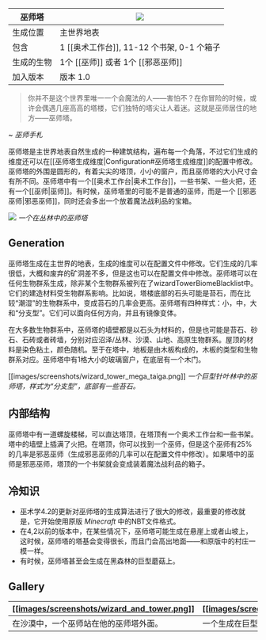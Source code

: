 | 巫师塔 | ![](https://github.com/Electroblob77/Wizardry/blob/1.12.2/src/main/resources/assets/ebwizardry/textures/integration/antiqueatlas/wizard_tower.png) |
| --- | --- |
| 生成位置 | 主世界地表 |
| 包含 | 1 [[奥术工作台]], 11-12 个书架, 0-1 个箱子 |
| 生成的生物 | 1个 [[巫师]] 或者 1个 [[邪恶巫师]] |
| 加入版本 | 版本 1.0 |

> 你并不是这个世界里唯一一个会魔法的人——害怕不？在你冒险的时候，或许会偶遇几座高高的塔楼，它们独特的塔尖让人着迷。这就是巫师居住的地方——巫师塔。  

~ _巫师手札_

巫师塔是主世界地表自然生成的一种建筑结构，遍布每一个角落，不过它们生成的维度还可以在[[巫师塔生成维度|Configuration#巫师塔生成维度]]的配置中修改。巫师塔的外围是圆形的，有着尖尖的塔顶，小小的窗户，而且巫师塔的大小尺寸会有所不同。巫师塔中有一个[[奥术工作台|奥术工作台]]，一些书架、一些火把，还有一个[[巫师|巫师]]。有时候，巫师塔里的可能不是普通的巫师，而是一个 [[邪恶巫师|邪恶巫师]]，同时还会多出一个放着魔法战利品的宝箱。  

![](https://media.forgecdn.net/attachments/202/397/2017-01-16_20.png)
_一个在丛林中的巫师塔_

## Generation
巫师塔生成在主世界的地表，生成的维度可以在配置文件中修改。它们生成的几率很低，大概和废弃的矿洞差不多，但是这也可以在配置文件中修改。巫师塔可以在任何生物群系生成，除非某个生物群系被列在了wizardTowerBiomeBlacklist中。它们的建造材料受生物群系影响。比如说，塔楼底部的石头可能是苔石，而在比较“潮湿”的生物群系中，变成苔石的几率会更高。巫师塔有四种样式：小，中，大和“分支型”。它们可以面向任何方向，并且有镜像变体。

在大多数生物群系中，巫师塔的墙壁都是以石头为材料的，但是也可能是苔石、砂石、石砖或者砖墙，分别对应沼泽/丛林、沙漠、山地、高原生物群系。屋顶的材料是染色粘土，颜色随机。至于在塔中，地板是由木板构成的，木板的类型和生物群系对应。巫师塔中有1格大小的玻璃窗户，在底层有一个木门。

[[images/screenshots/wizard_tower_mega_taiga.png]]
_一个巨型针叶林中的巫师塔，样式为“分支型”，底部有一些苔石。_

## 内部结构
巫师塔中有一道螺旋楼梯，可以直达塔顶，在塔顶有一个奥术工作台和一些书架。塔中的墙壁上插满了火把。在塔顶，你可以找到一个巫师，但是这个巫师有25%的几率是邪恶巫师（生成邪恶巫师的几率可以在配置文件中修改）。如果塔中的巫师是邪恶巫师，塔顶的一个书架就会变成装着魔法战利品的箱子。

## 冷知识
- 巫术学4.2的更新对巫师塔的生成算法进行了很大的修改，最重要的修改就是，它开始使用原版 _Minecraft_ 中的NBT文件格式。
- 在4,2以前的版本中，在某些情况下，巫师塔可能生成在悬崖上或者山坡上，这时候，巫师塔的塔基会变得很长，而且门会高出地面——和原版中的村庄一模一样。
- 有时候，巫师塔甚至会生成在黑森林的巨型蘑菇上。

## Gallery
| [[[images/screenshots/wizard_and_tower.png]]](https://github.com/Electroblob77/Wizardry/wiki/images/screenshots/wizard_and_tower.png) | [[[images/screenshots/mushroom_tower.png]]](https://github.com/Electroblob77/Wizardry/wiki/images/screenshots/mushroom_tower.png) |
|---|---|
| 在沙漠中，一个巫师站在他的巫师塔外面。 | 一个生成在巨型蘑菇上面的巫师塔。 |
